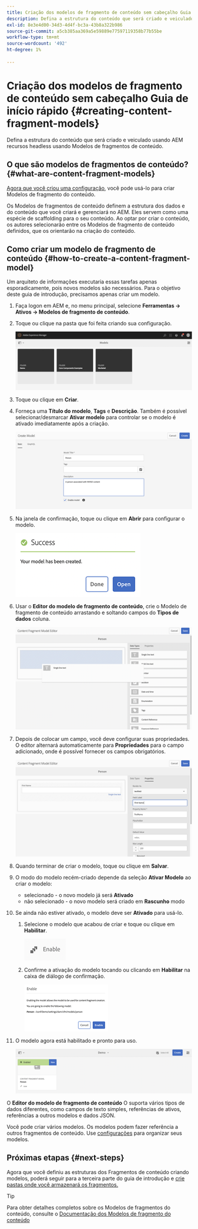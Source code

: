 ```yaml
---
title: Criação dos modelos de fragmento de conteúdo sem cabeçalho Guia de início rápido
description: Defina a estrutura do conteúdo que será criado e veiculado usando AEM recursos headless usando Modelos de fragmentos de conteúdo.
exl-id: 8e3e4d00-34d3-4d4f-bc3a-43b8a322b986
source-git-commit: a5cb385aa369a5e59889e77597119358b77b55be
workflow-type: tm+mt
source-wordcount: '492'
ht-degree: 1%

---
```


# Criação dos modelos de fragmento de conteúdo sem cabeçalho Guia de início rápido {#creating-content-fragment-models}

Defina a estrutura do conteúdo que será criado e veiculado usando AEM recursos headless usando Modelos de fragmentos de conteúdo.

## O que são modelos de fragmentos de conteúdo? {#what-are-content-fragment-models}

[Agora que você criou uma configuração,](create-configuration.md) você pode usá-lo para criar Modelos de fragmento do conteúdo.

Os Modelos de fragmentos de conteúdo definem a estrutura dos dados e do conteúdo que você criará e gerenciará no AEM. Eles servem como uma espécie de scaffolding para o seu conteúdo. Ao optar por criar o conteúdo, os autores selecionarão entre os Modelos de fragmento de conteúdo definidos, que os orientarão na criação do conteúdo.

## Como criar um modelo de fragmento de conteúdo {#how-to-create-a-content-fragment-model}

Um arquiteto de informações executaria essas tarefas apenas esporadicamente, pois novos modelos são necessários. Para o objetivo deste guia de introdução, precisamos apenas criar um modelo.

1. Faça logon em AEM e, no menu principal, selecione **Ferramentas -> Ativos -> Modelos de fragmento de conteúdo**.
1. Toque ou clique na pasta que foi feita criando sua configuração.

   ![A pasta de modelos](../assets/models-folder.png)
1. Toque ou clique em **Criar**.
1. Forneça uma **Título do modelo**, **Tags** e **Descrição**. Também é possível selecionar/desmarcar **Ativar modelo** para controlar se o modelo é ativado imediatamente após a criação.

   ![Criar um modelo](../assets/models-create.png)
1. Na janela de confirmação, toque ou clique em **Abrir** para configurar o modelo.

   ![Janela de confirmação](../assets/models-confirmation.png)
1. Usar o **Editor do modelo de fragmento de conteúdo**, crie o Modelo de fragmento de conteúdo arrastando e soltando campos do **Tipos de dados** coluna.

   ![Arrastar e soltar campos](../assets/models-drag-and-drop.png)

1. Depois de colocar um campo, você deve configurar suas propriedades. O editor alternará automaticamente para **Propriedades** para o campo adicionado, onde é possível fornecer os campos obrigatórios.

   ![Configurar propriedades](../assets/models-configure-properties.png)
1. Quando terminar de criar o modelo, toque ou clique em **Salvar**.

1. O modo do modelo recém-criado depende da seleção **Ativar Modelo** ao criar o modelo:
   * selecionado - o novo modelo já será **Ativado**
   * não selecionado - o novo modelo será criado em **Rascunho** modo

1. Se ainda não estiver ativado, o modelo deve ser **Ativado** para usá-lo.
   1. Selecione o modelo que acabou de criar e toque ou clique em **Habilitar**.

      ![Ativação do modelo](../assets/models-enable.png)
   1. Confirme a ativação do modelo tocando ou clicando em **Habilitar** na caixa de diálogo de confirmação.

      ![Caixa de diálogo de confirmação de habilitação](../assets/models-enabling.png)
1. O modelo agora está habilitado e pronto para uso.

   ![Modelo habilitado](../assets/models-enabled.png)

O **Editor do modelo de fragmento de conteúdo** O suporta vários tipos de dados diferentes, como campos de texto simples, referências de ativos, referências a outros modelos e dados JSON.

Você pode criar vários modelos. Os modelos podem fazer referência a outros fragmentos de conteúdo. Use [configurações](create-configuration.md) para organizar seus modelos.

## Próximas etapas {#next-steps}

Agora que você definiu as estruturas dos Fragmentos de conteúdo criando modelos, poderá seguir para a terceira parte do guia de introdução e [crie pastas onde você armazenará os fragmentos.](create-assets-folder.md)

>[!TIP]
>
>Para obter detalhes completos sobre os Modelos de fragmentos do conteúdo, consulte o [Documentação dos Modelos de fragmento do conteúdo](/help/assets/content-fragments/content-fragments-models.md)
